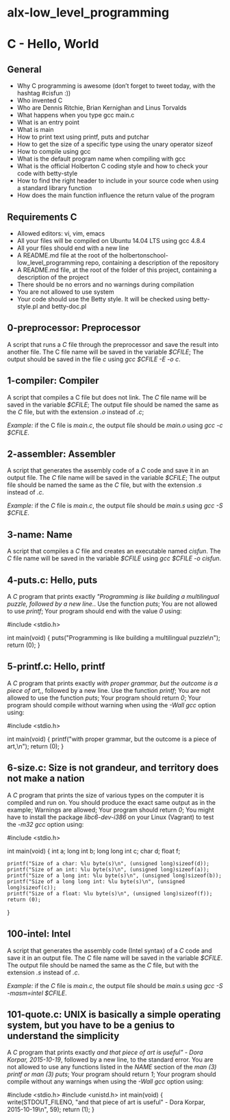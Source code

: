 # alx-low_level_programming

# **C - Hello, World**


## General

* Why C programming is awesome (don’t forget to tweet today, with the hashtag #cisfun :))
* Who invented C
* Who are Dennis Ritchie, Brian Kernighan and Linus Torvalds
* What happens when you type gcc main.c
* What is an entry point
* What is main
* How to print text using printf, puts and putchar
* How to get the size of a specific type using the unary operator sizeof
* How to compile using gcc
* What is the default program name when compiling with gcc
* What is the official Holberton C coding style and how to check your code with betty-style
* How to find the right header to include in your source code when using a standard library function
* How does the main function influence the return value of the program

## Requirements C

* Allowed editors: vi, vim, emacs
* All your files will be compiled on Ubuntu 14.04 LTS using gcc 4.8.4
* All your files should end with a new line
* A README.md file at the root of the holbertonschool-low_level_programming repo, containing a description of the repository
* A README.md file, at the root of the folder of this project, containing a description of the project
* There should be no errors and no warnings during compilation
* You are not allowed to use system
* Your code should use the Betty style. It will be checked using betty-style.pl and betty-doc.pl

## 0-preprocessor: Preprocessor 

A script that runs a *C* file through the preprocessor and save the result into another file. The C file name will be saved in the variable *$CFILE*; The output should be saved in the file *c* using *gcc $CFILE -E -o c*.

## 1-compiler: Compiler

A script that compiles a C file but does not link. The *C* file name will be saved in the variable *$CFILE*; The output file should be named the same as the *C* file, but with the extension *.o* instead of *.c*; 

*Example:* if the C file is *main.c*, the output file should be *main.o* using *gcc -c $CFILE*.

## 2-assembler: Assembler 

A script that generates the assembly code of a *C* code and save it in an output file. The *C* file name will be saved in the variable *$CFILE*; The output file should be named the same as the *C* file, but with the extension *.s* instead of *.c*.

*Example:* if the *C* file is *main.c*, the output file should be *main.s* using *gcc -S $CFILE*.

## 3-name: Name 

A script that compiles a *C* file and creates an executable named *cisfun*. The *C* file name will be saved in the variable *$CFILE* using *gcc $CFILE -o cisfun*.

## 4-puts.c: Hello, puts 

A *C* program that prints exactly *"Programming is like building a multilingual puzzle, followed by a new line.*. Use the function *puts*; You are not allowed to use *printf*; Your program should end with the value *0* using:

#include <stdio.h>

int main(void)
{
        puts("Programming is like building a multilingual puzzle\n");
        return (0);
}

## 5-printf.c: Hello, printf 

A *C* program that prints exactly *with proper grammar, but the outcome is a piece of art,*, followed by a new line. Use the function *printf*; You are not allowed to use the function *puts*; Your program should return *0*; Your program should compile without warning when using the *-Wall gcc* option using:

#include <stdio.h>

int main(void)
{
        printf("with proper grammar, but the outcome is a piece of art,\n");
        return (0);
}

## 6-size.c: Size is not grandeur, and territory does not make a nation

A *C* program that prints the size of various types on the computer it is compiled and run on. You should produce the exact same output as in the example; Warnings are allowed; Your program should return *0*; You might have to install the package *libc6-dev-i386* on your Linux (Vagrant) to test the *-m32 gcc* option using:

#include <stdio.h>

int main(void)
{
	int a;
	long int b;
	long long int c;
	char d;
	float f;

	printf("Size of a char: %lu byte(s)\n", (unsigned long)sizeof(d));
	printf("Size of an int: %lu byte(s)\n", (unsigned long)sizeof(a));
	printf("Size of a long int: %lu byte(s)\n", (unsigned long)sizeof(b));
	printf("Size of a long long int: %lu byte(s)\n", (unsigned long)sizeof(c));
	printf("Size of a float: %lu byte(s)\n", (unsigned long)sizeof(f));
	return (0);
}

## 100-intel: Intel 

A script that generates the assembly code (Intel syntax) of a *C* code and save it in an output file. The *C* file name will be saved in the variable *$CFILE*. The output file should be named the same as the *C* file, but with the extension *.s* instead of *.c*.

*Example:* if the *C* file is *main.c*, the output file should be *main.s* using *gcc -S -masm=intel $CFILE*.

## 101-quote.c: UNIX is basically a simple operating system, but you have to be a genius to understand the simplicity 

A *C* program that prints exactly *and that piece of art is useful" - Dora Korpar, 2015-10-19*, followed by a new line, to the standard error. You are not allowed to use any functions listed in the *NAME* section of the *man (3) printf or man (3) puts*; Your program should return *1*; Your program should compile without any warnings when using the *-Wall gcc* option using:

#include <stdio.h>
#include <unistd.h>
int main(void)
{
	write(STDOUT_FILENO,
	      "and that piece of art is useful\" - Dora Korpar, 2015-10-19\n", 59);
	return (1);
}

